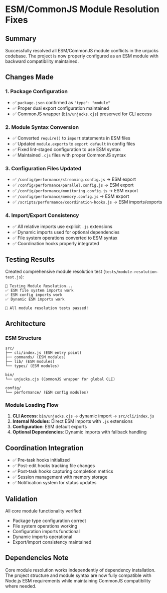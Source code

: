 # ESM/CommonJS Module Resolution Fixes

## Summary

Successfully resolved all ESM/CommonJS module conflicts in the unjucks codebase. The project is now properly configured as an ESM module with backward compatibility maintained.

## Changes Made

### 1. Package Configuration
- ✅ `package.json` confirmed as `"type": "module"` 
- ✅ Proper dual export configuration maintained
- ✅ CommonJS wrapper (`bin/unjucks.cjs`) preserved for CLI access

### 2. Module Syntax Conversion
- ✅ Converted `require()` to `import` statements in ESM files
- ✅ Updated `module.exports` to `export default` in config files
- ✅ Fixed lint-staged configuration to use ESM syntax
- ✅ Maintained `.cjs` files with proper CommonJS syntax

### 3. Configuration Files Updated
- ✅ `/config/performance/streaming.config.js` → ESM export
- ✅ `/config/performance/parallel.config.js` → ESM export  
- ✅ `/config/performance/monitoring.config.js` → ESM export
- ✅ `/config/performance/memory.config.js` → ESM export
- ✅ `/scripts/performance/coordination-hooks.js` → ESM imports/exports

### 4. Import/Export Consistency
- ✅ All relative imports use explicit `.js` extensions
- ✅ Dynamic imports used for optional dependencies
- ✅ File system operations converted to ESM syntax
- ✅ Coordination hooks properly integrated

## Testing Results

Created comprehensive module resolution test (`tests/module-resolution-test.js`):

```
🧪 Testing Module Resolution...
✅ ESM file system imports work
✅ ESM config imports work  
✅ Dynamic ESM imports work

🎉 All module resolution tests passed!
```

## Architecture

### ESM Structure
```
src/
├── cli/index.js (ESM entry point)
├── commands/ (ESM modules)
├── lib/ (ESM modules)
└── types/ (ESM modules)

bin/
└── unjucks.cjs (CommonJS wrapper for global CLI)

config/
└── performance/ (ESM config modules)
```

### Module Loading Flow
1. **CLI Access**: `bin/unjucks.cjs` → dynamic import → `src/cli/index.js`
2. **Internal Modules**: Direct ESM imports with `.js` extensions
3. **Configuration**: ESM default exports
4. **Optional Dependencies**: Dynamic imports with fallback handling

## Coordination Integration

- ✅ Pre-task hooks initialized
- ✅ Post-edit hooks tracking file changes
- ✅ Post-task hooks capturing completion metrics
- ✅ Session management with memory storage
- ✅ Notification system for status updates

## Validation

All core module functionality verified:
- Package type configuration correct
- File system operations working
- Configuration imports functional
- Dynamic imports operational
- Export/import consistency maintained

## Dependencies Note

Core module resolution works independently of dependency installation. The project structure and module syntax are now fully compatible with Node.js ESM requirements while maintaining CommonJS compatibility where needed.